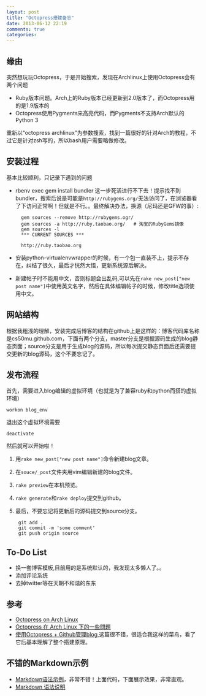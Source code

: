```yaml
---
layout: post
title: "Octopress搭建备忘"
date: 2013-06-12 22:19
comments: true
categories: 
---
```


## 缘由
突然想玩玩Octopress，于是开始搜索，发现在Archlinux上使用Octopress会有两个问题   

* Ruby版本问题。Arch上的Ruby版本已经更新到2.0版本了，而Octopress用的是1.9版本的
* Octopress使用Pygments来高亮代码，而Pygments不支持Arch默认的Python 3


重新以“octopress archlinux”为参数搜索，找到一篇很好的针对Arch的教程，不过它是针对zsh写的，所以bash用户需要略做修改。   

## 安装过程
基本比较顺利，只记录下遇到的问题   

* rbenv exec gem install bundler 这一步死活进行不下去！提示找不到bundler，搜索后说是可能是`http://rubygems.org/`无法访问了，在浏览器看了下访问正常啊！但就是不行。。最终解决办法，换源（尼玛还是GFW的事）:      

	    gem sources --remove http://rubygems.ogr/
	    gem sources -a http://ruby.taobao.org/   # 淘宝的RubyGems镜像
	    gem sources -l
	    *** CURRENT SOURCES ***
	  
	    http://ruby.taobao.org

* 安装python-virtualenvwrapper的时候，有一个包一直装不上，提示不存在，纠结了很久，最后才恍然大悟，更新系统源后解决。


* 新建帖子时不能用中文，否则标题会出乱码,可以先在`rake new_post["new post name"]`中使用英文名字，然后在具体编辑帖子的时候，修改title选项使用中文。

## 网站结构
根据我粗浅的理解，安装完成后博客的结构在github上是这样的：博客代码库名称是cs50mu.github.com，下面有两个分支，master分支是根据源码生成的blog静态页面；source分支是用于生成blog的源码，所以每次提交静态页面后还需要提交更新的blog源码，这个不要忘记了。



## 发布流程

首先，需要进入blog编辑的虚拟环境（也就是为了兼容ruby和python而搭的虚拟环境）

	workon blog_env

退出这个虚拟环境需要

	deactivate

然后就可以开始啦！

1. 用`rake new_post["new post name"]`命令新建blog文章。
2. 在`souce/_post`文件夹用vim编辑新建的blog文件。
3. `rake preview`在本机预览。
4. `rake generate`和`rake deploy`提交到github。
5. 最后，不要忘记将更新后的源码提交到source分支。   

		git add .
		git commit -m 'some comment'
		git push origin source

## To-Do List  
- 换一套博客模板,目前用的是系统默认的，我发现太多懒人了。。
- 添加评论系统
- 去掉twitter等在天朝不和谐的东东

## 参考
- [Octopress on Arch Linux](http://www.wongdev.com/blog/2013/01/16/octopress-on-archlinux/)
- [Octopress 在 Arch Linux 下的一些問題](http://shadow.ma/blog/2013/04/07/octopress-on-arch-linux/)
- [使用Octopress + Github管理blog](http://ishalou.com/blog/2012/10/15/how-to-use-octopress/),这篇很不错，很适合我这样的菜鸟，看了它后基本理解了整个搭建原理。

## 不错的Markdown示例
- [Markdown语法示例](http://equation85.github.io/blog/markdown-examples/)，非常不错！上面代码，下面展示效果，非常直观。
- [Markdown 语法说明](http://wowubuntu.com/markdown/#list)
